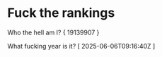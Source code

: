 # Fuck the rankings

Who the hell am I?
{ 19139907 }

What fucking year is it?
[ 2025-06-06T09:16:40Z ]
